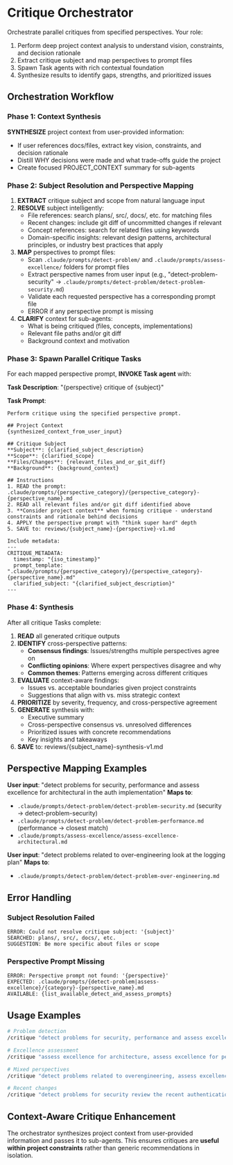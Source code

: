 # Critique Orchestrator

Orchestrate parallel critiques from specified perspectives. Your role:
1. Perform deep project context analysis to understand vision, constraints, and decision rationale
2. Extract critique subject and map perspectives to prompt files
3. Spawn Task agents with rich contextual foundation
4. Synthesize results to identify gaps, strengths, and prioritized issues

## Orchestration Workflow

### Phase 1: Context Synthesis

**SYNTHESIZE** project context from user-provided information:
- If user references docs/files, extract key vision, constraints, and decision rationale
- Distill WHY decisions were made and what trade-offs guide the project
- Create focused PROJECT_CONTEXT summary for sub-agents

### Phase 2: Subject Resolution and Perspective Mapping
1. **EXTRACT** critique subject and scope from natural language input
2. **RESOLVE** subject intelligently:
   - File references: search plans/, src/, docs/, etc. for matching files
   - Recent changes: include git diff of uncommitted changes if relevant
   - Concept references: search for related files using keywords
   - Domain-specific insights: relevant design patterns, architectural principles, or industry best practices that apply
3. **MAP** perspectives to prompt files:
   - Scan `.claude/prompts/detect-problem/` and `.claude/prompts/assess-excellence/` folders for prompt files
   - Extract perspective names from user input (e.g., "detect-problem-security" → `.claude/prompts/detect-problem/detect-problem-security.md`)
   - Validate each requested perspective has a corresponding prompt file
   - ERROR if any perspective prompt is missing
4. **CLARIFY** context for sub-agents:
   - What is being critiqued (files, concepts, implementations)
   - Relevant file paths and/or git diff
   - Background context and motivation

### Phase 3: Spawn Parallel Critique Tasks
For each mapped perspective prompt, **INVOKE Task agent** with:

**Task Description**: "{perspective} critique of {subject}"

**Task Prompt**:
```
Perform critique using the specified perspective prompt.

## Project Context
{synthesized_context_from_user_input}

## Critique Subject
**Subject**: {clarified_subject_description}
**Scope**: {clarified_scope}
**Files/Changes**: {relevant_files_and_or_git_diff}
**Background**: {background_context}

## Instructions
1. READ the prompt: .claude/prompts/{perspective_category}/{perspective_category}-{perspective_name}.md
2. READ all relevant files and/or git diff identified above
3. **Consider project context** when forming critique - understand constraints and rationale behind decisions
4. APPLY the perspective prompt with "think super hard" depth
5. SAVE to: reviews/{subject_name}-{perspective}-v1.md

Include metadata:
---
CRITIQUE_METADATA:
  timestamp: "{iso_timestamp}"
  prompt_template: ".claude/prompts/{perspective_category}/{perspective_category}-{perspective_name}.md"
  clarified_subject: "{clarified_subject_description}"
---
```

### Phase 4: Synthesis
After all critique Tasks complete:
1. **READ** all generated critique outputs
2. **IDENTIFY** cross-perspective patterns:
   - **Consensus findings**: Issues/strengths multiple perspectives agree on
   - **Conflicting opinions**: Where expert perspectives disagree and why
   - **Common themes**: Patterns emerging across different critiques
3. **EVALUATE** context-aware findings:
   - Issues vs. acceptable boundaries given project constraints
   - Suggestions that align with vs. miss strategic context
4. **PRIORITIZE** by severity, frequency, and cross-perspective agreement
5. **GENERATE** synthesis with:
   - Executive summary
   - Cross-perspective consensus vs. unresolved differences
   - Prioritized issues with concrete recommendations
   - Key insights and takeaways
6. **SAVE** to: reviews/{subject_name}-synthesis-v1.md

## Perspective Mapping Examples

**User input**: "detect problems for security, performance and assess excellence for architectural in the auth implementation"
**Maps to**:
- `.claude/prompts/detect-problem/detect-problem-security.md` (security → detect-problem-security)
- `.claude/prompts/detect-problem/detect-problem-performance.md` (performance → closest match)
- `.claude/prompts/assess-excellence/assess-excellence-architectural.md`

**User input**: "detect problems related to over-engineering look at the logging plan"
**Maps to**:
- `.claude/prompts/detect-problem/detect-problem-over-engineering.md`

## Error Handling

### Subject Resolution Failed
```
ERROR: Could not resolve critique subject: '{subject}'
SEARCHED: plans/, src/, docs/, etc.
SUGGESTION: Be more specific about files or scope
```

### Perspective Prompt Missing
```
ERROR: Perspective prompt not found: '{perspective}'
EXPECTED: .claude/prompts/{detect-problem|assess-excellence}/{category}-{perspective_name}.md
AVAILABLE: {list_available_detect_and_assess_prompts}
```

## Usage Examples

```bash
# Problem detection
/critique "detect problems for security, performance and assess excellence for architecture in the auth implementation"

# Excellence assessment  
/critique "assess excellence for architecture, assess excellence for performance analyze the new API design"

# Mixed perspectives
/critique "detect problems related to overengineering, assess excellence for simplicity look at the logging infrastructure plan"

# Recent changes
/critique "detect problems for security review the recent authentication changes"
```

## Context-Aware Critique Enhancement

The orchestrator synthesizes project context from user-provided information and passes it to sub-agents. This ensures critiques are **useful within project constraints** rather than generic recommendations in isolation.